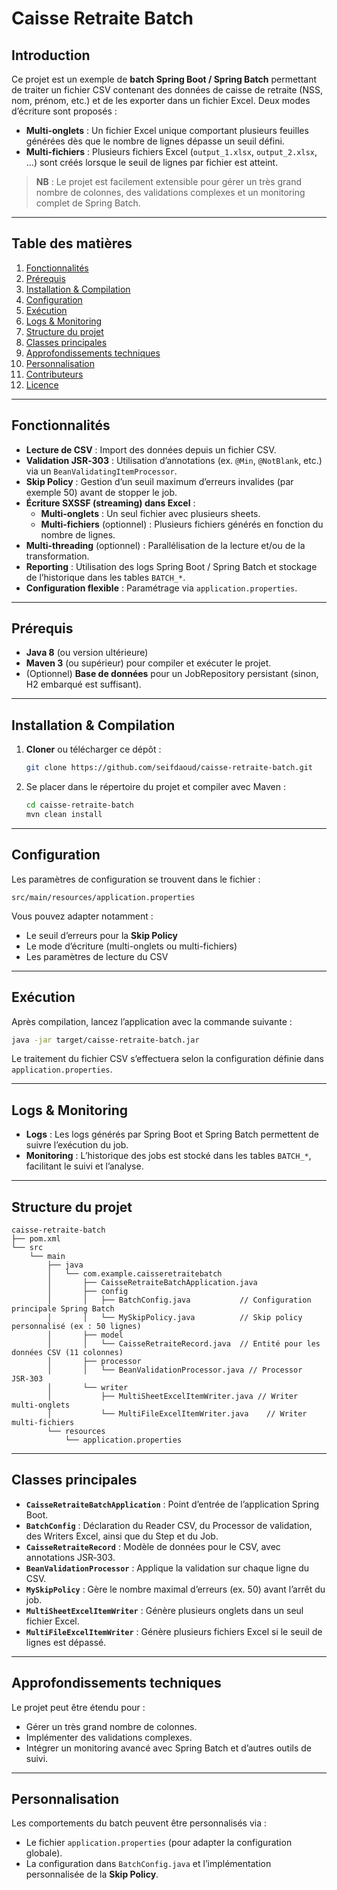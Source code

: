 # Caisse Retraite Batch

## Introduction

Ce projet est un exemple de **batch Spring Boot / Spring Batch** permettant de traiter un fichier CSV contenant des données de caisse de retraite (NSS, nom, prénom, etc.) et de les exporter dans un fichier Excel. Deux modes d’écriture sont proposés :

- **Multi-onglets** : Un fichier Excel unique comportant plusieurs feuilles générées dès que le nombre de lignes dépasse un seuil défini.
- **Multi-fichiers** : Plusieurs fichiers Excel (`output_1.xlsx`, `output_2.xlsx`, …) sont créés lorsque le seuil de lignes par fichier est atteint.

> **NB** : Le projet est facilement extensible pour gérer un très grand nombre de colonnes, des validations complexes et un monitoring complet de Spring Batch.

---

## Table des matières

1. [Fonctionnalités](#fonctionnalités)
2. [Prérequis](#prérequis)
3. [Installation & Compilation](#installation--compilation)
4. [Configuration](#configuration)
5. [Exécution](#exécution)
6. [Logs & Monitoring](#logs--monitoring)
7. [Structure du projet](#structure-du-projet)
8. [Classes principales](#classes-principales)
9. [Approfondissements techniques](#approfondissements-techniques)
10. [Personnalisation](#personnalisation)
11. [Contributeurs](#contributeurs)
12. [Licence](#licence)

---

## Fonctionnalités

- **Lecture de CSV** : Import des données depuis un fichier CSV.
- **Validation JSR‑303** : Utilisation d’annotations (ex. `@Min`, `@NotBlank`, etc.) via un `BeanValidatingItemProcessor`.
- **Skip Policy** : Gestion d’un seuil maximum d’erreurs invalides (par exemple 50) avant de stopper le job.
- **Écriture SXSSF (streaming) dans Excel** :
  - **Multi-onglets** : Un seul fichier avec plusieurs sheets.
  - **Multi-fichiers** (optionnel) : Plusieurs fichiers générés en fonction du nombre de lignes.
- **Multi-threading** (optionnel) : Parallélisation de la lecture et/ou de la transformation.
- **Reporting** : Utilisation des logs Spring Boot / Spring Batch et stockage de l’historique dans les tables `BATCH_*`.
- **Configuration flexible** : Paramétrage via `application.properties`.

---

## Prérequis

- **Java 8** (ou version ultérieure)
- **Maven 3** (ou supérieur) pour compiler et exécuter le projet.
- (Optionnel) **Base de données** pour un JobRepository persistant (sinon, H2 embarqué est suffisant).

---

## Installation & Compilation

1. **Cloner** ou télécharger ce dépôt :
   ```bash
   git clone https://github.com/seifdaoud/caisse-retraite-batch.git
   ```
2. Se placer dans le répertoire du projet et compiler avec Maven :
   ```bash
   cd caisse-retraite-batch
   mvn clean install
   ```

---

## Configuration

Les paramètres de configuration se trouvent dans le fichier :
```
src/main/resources/application.properties
```
Vous pouvez adapter notamment :
- Le seuil d’erreurs pour la **Skip Policy**
- Le mode d’écriture (multi-onglets ou multi-fichiers)
- Les paramètres de lecture du CSV

---

## Exécution

Après compilation, lancez l’application avec la commande suivante :
```bash
java -jar target/caisse-retraite-batch.jar
```
Le traitement du fichier CSV s’effectuera selon la configuration définie dans `application.properties`.

---

## Logs & Monitoring

- **Logs** : Les logs générés par Spring Boot et Spring Batch permettent de suivre l’exécution du job.
- **Monitoring** : L’historique des jobs est stocké dans les tables `BATCH_*`, facilitant le suivi et l’analyse.

---

## Structure du projet

```
caisse-retraite-batch
├── pom.xml
└── src
    └── main
        ├── java
        │   └── com.example.caisseretraitebatch
        │       ├── CaisseRetraiteBatchApplication.java
        │       ├── config
        │       │   ├── BatchConfig.java           // Configuration principale Spring Batch
        │       │   └── MySkipPolicy.java          // Skip policy personnalisé (ex : 50 lignes)
        │       ├── model
        │       │   └── CaisseRetraiteRecord.java  // Entité pour les données CSV (11 colonnes)
        │       ├── processor
        │       │   └── BeanValidationProcessor.java // Processor JSR‑303
        │       └── writer
        │           ├── MultiSheetExcelItemWriter.java // Writer multi-onglets
        │           └── MultiFileExcelItemWriter.java    // Writer multi-fichiers
        └── resources
            └── application.properties
```

---

## Classes principales

- **`CaisseRetraiteBatchApplication`** : Point d’entrée de l’application Spring Boot.
- **`BatchConfig`** : Déclaration du Reader CSV, du Processor de validation, des Writers Excel, ainsi que du Step et du Job.
- **`CaisseRetraiteRecord`** : Modèle de données pour le CSV, avec annotations JSR‑303.
- **`BeanValidationProcessor`** : Applique la validation sur chaque ligne du CSV.
- **`MySkipPolicy`** : Gère le nombre maximal d’erreurs (ex. 50) avant l’arrêt du job.
- **`MultiSheetExcelItemWriter`** : Génère plusieurs onglets dans un seul fichier Excel.
- **`MultiFileExcelItemWriter`** : Génère plusieurs fichiers Excel si le seuil de lignes est dépassé.

---

## Approfondissements techniques

Le projet peut être étendu pour :
- Gérer un très grand nombre de colonnes.
- Implémenter des validations complexes.
- Intégrer un monitoring avancé avec Spring Batch et d’autres outils de suivi.

---

## Personnalisation

Les comportements du batch peuvent être personnalisés via :
- Le fichier `application.properties` (pour adapter la configuration globale).
- La configuration dans `BatchConfig.java` et l’implémentation personnalisée de la **Skip Policy**.
